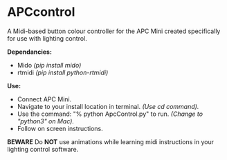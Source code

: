 # APCcontrol
A Midi-based button colour controller for the APC Mini created specifically for use with lighting control.

**Dependancies:**
- Mido _(pip install mido)_
- rtmidi _(pip install python-rtmidi)_

**Use:**
- Connect APC Mini.
- Navigate to your install location in terminal. _(Use cd command)._
- Use the command: "% python ApcControl.py" to run. _(Change to "python3" on Mac)._
- Follow on screen instructions. 

**BEWARE**
Do **NOT** use animations while learning midi instructions in your lighting control software.
